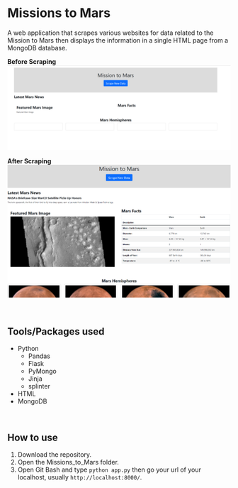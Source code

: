 # Missions to Mars
A web application that scrapes various websites for data related to the Mission to Mars then displays the information in a single HTML page from a MongoDB database.

**Before Scraping**
![before scraping](Missions_to_Mars/final-application-screenshots/landing_page.PNG)

**After Scraping**
![after scraping](Missions_to_Mars/final-application-screenshots/after_scraping.PNG)

<br>

## Tools/Packages used
- Python
  - Pandas
  - Flask
  - PyMongo
  - Jinja
  - splinter
- HTML
- MongoDB

<br>

## How to use
1) Download the repository.
2) Open the Missions_to_Mars folder.
3) Open Git Bash and type `python app.py` then go your url of your localhost, usually `http://localhost:8000/`.
